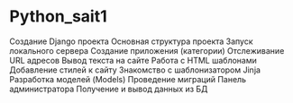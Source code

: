 # Python_sait1
   Создание Django проекта
   Основная структура проекта
   Запуск локального сервера
  Создание приложения (категории)
Отслеживание URL адресов
Вывод текста на сайте
Работа с HTML шаблонами
Добавление стилей к сайту
Знакомство с шаблонизатором Jinja
Разработка моделей (Models)
Проведение миграций
Панель администратора
Получение и вывод данных из БД
